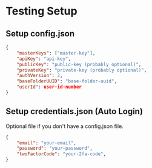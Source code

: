 # Testing Setup

## Setup config.json

```json
{
    "masterKeys": ["master-key"],
    "apiKey": "api-key",
    "publicKey": "public-key (probably optional)",
    "privateKey": "private-key (probably optional)",
    "authVersion": 2,
    "baseFolderUUID": "base-folder-uuid",
    "userId": user-id-number
}
```

## Setup credentials.json (Auto Login)

Optional file if you don't have a config.json file.

```json
{
    "email": "your-email",
    "password": "your-password",
    "twoFactorCode": "your-2fa-code",
}
```
